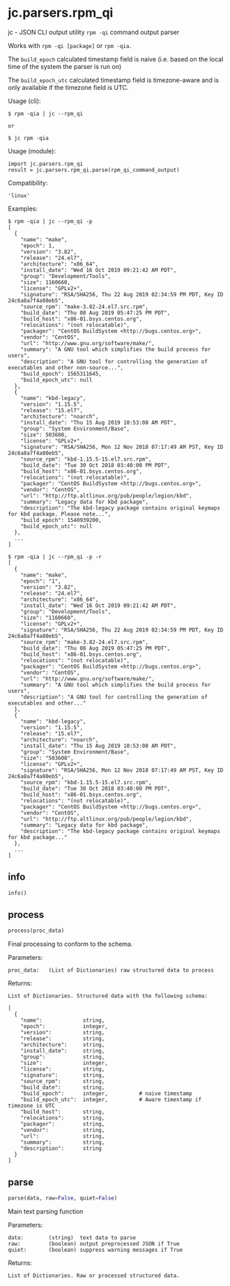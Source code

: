 
# jc.parsers.rpm_qi
jc - JSON CLI output utility `rpm -qi` command output parser

Works with `rpm -qi [package]` or `rpm -qia`.

The `build_epoch` calculated timestamp field is naive (i.e. based on the local time of the system the parser is run on)

The `build_epoch_utc` calculated timestamp field is timezone-aware and is only available if the timezone field is UTC.

Usage (cli):

    $ rpm -qia | jc --rpm_qi

    or

    $ jc rpm -qia

Usage (module):

    import jc.parsers.rpm_qi
    result = jc.parsers.rpm_qi.parse(rpm_qi_command_output)

Compatibility:

    'linux'

Examples:

    $ rpm -qia | jc --rpm_qi -p
    [
      {
        "name": "make",
        "epoch": 1,
        "version": "3.82",
        "release": "24.el7",
        "architecture": "x86_64",
        "install_date": "Wed 16 Oct 2019 09:21:42 AM PDT",
        "group": "Development/Tools",
        "size": 1160660,
        "license": "GPLv2+",
        "signature": "RSA/SHA256, Thu 22 Aug 2019 02:34:59 PM PDT, Key ID 24c6a8a7f4a80eb5",
        "source_rpm": "make-3.82-24.el7.src.rpm",
        "build_date": "Thu 08 Aug 2019 05:47:25 PM PDT",
        "build_host": "x86-01.bsys.centos.org",
        "relocations": "(not relocatable)",
        "packager": "CentOS BuildSystem <http://bugs.centos.org>",
        "vendor": "CentOS",
        "url": "http://www.gnu.org/software/make/",
        "summary": "A GNU tool which simplifies the build process for users",
        "description": "A GNU tool for controlling the generation of executables and other non-source...",
        "build_epoch": 1565311645,
        "build_epoch_utc": null
      },
      {
        "name": "kbd-legacy",
        "version": "1.15.5",
        "release": "15.el7",
        "architecture": "noarch",
        "install_date": "Thu 15 Aug 2019 10:53:08 AM PDT",
        "group": "System Environment/Base",
        "size": 503608,
        "license": "GPLv2+",
        "signature": "RSA/SHA256, Mon 12 Nov 2018 07:17:49 AM PST, Key ID 24c6a8a7f4a80eb5",
        "source_rpm": "kbd-1.15.5-15.el7.src.rpm",
        "build_date": "Tue 30 Oct 2018 03:40:00 PM PDT",
        "build_host": "x86-01.bsys.centos.org",
        "relocations": "(not relocatable)",
        "packager": "CentOS BuildSystem <http://bugs.centos.org>",
        "vendor": "CentOS",
        "url": "http://ftp.altlinux.org/pub/people/legion/kbd",
        "summary": "Legacy data for kbd package",
        "description": "The kbd-legacy package contains original keymaps for kbd package. Please note...",
        "build_epoch": 1540939200,
        "build_epoch_utc": null
      },
      ...
    ]

    $ rpm -qia | jc --rpm_qi -p -r
    [
      {
        "name": "make",
        "epoch": "1",
        "version": "3.82",
        "release": "24.el7",
        "architecture": "x86_64",
        "install_date": "Wed 16 Oct 2019 09:21:42 AM PDT",
        "group": "Development/Tools",
        "size": "1160660",
        "license": "GPLv2+",
        "signature": "RSA/SHA256, Thu 22 Aug 2019 02:34:59 PM PDT, Key ID 24c6a8a7f4a80eb5",
        "source_rpm": "make-3.82-24.el7.src.rpm",
        "build_date": "Thu 08 Aug 2019 05:47:25 PM PDT",
        "build_host": "x86-01.bsys.centos.org",
        "relocations": "(not relocatable)",
        "packager": "CentOS BuildSystem <http://bugs.centos.org>",
        "vendor": "CentOS",
        "url": "http://www.gnu.org/software/make/",
        "summary": "A GNU tool which simplifies the build process for users",
        "description": "A GNU tool for controlling the generation of executables and other..."
      },
      {
        "name": "kbd-legacy",
        "version": "1.15.5",
        "release": "15.el7",
        "architecture": "noarch",
        "install_date": "Thu 15 Aug 2019 10:53:08 AM PDT",
        "group": "System Environment/Base",
        "size": "503608",
        "license": "GPLv2+",
        "signature": "RSA/SHA256, Mon 12 Nov 2018 07:17:49 AM PST, Key ID 24c6a8a7f4a80eb5",
        "source_rpm": "kbd-1.15.5-15.el7.src.rpm",
        "build_date": "Tue 30 Oct 2018 03:40:00 PM PDT",
        "build_host": "x86-01.bsys.centos.org",
        "relocations": "(not relocatable)",
        "packager": "CentOS BuildSystem <http://bugs.centos.org>",
        "vendor": "CentOS",
        "url": "http://ftp.altlinux.org/pub/people/legion/kbd",
        "summary": "Legacy data for kbd package",
        "description": "The kbd-legacy package contains original keymaps for kbd package..."
      },
      ...
    ]


## info
```python
info()
```


## process
```python
process(proc_data)
```

Final processing to conform to the schema.

Parameters:

    proc_data:   (List of Dictionaries) raw structured data to process

Returns:

    List of Dictionaries. Structured data with the following schema:

    [
      {
        "name":             string,
        "epoch":            integer,
        "version":          string,
        "release":          string,
        "architecture":     string,
        "install_date":     string,
        "group":            string,
        "size":             integer,
        "license":          string,
        "signature":        string,
        "source_rpm":       string,
        "build_date":       string,
        "build_epoch":      integer,          # naive timestamp
        "build_epoch_utc":  integer,          # Aware timestamp if timezone is UTC
        "build_host":       string,
        "relocations":      string,
        "packager":         string,
        "vendor":           string,
        "url":              string,
        "summary":          string,
        "description":      string
      }
    ]


## parse
```python
parse(data, raw=False, quiet=False)
```

Main text parsing function

Parameters:

    data:        (string)  text data to parse
    raw:         (boolean) output preprocessed JSON if True
    quiet:       (boolean) suppress warning messages if True

Returns:

    List of Dictionaries. Raw or processed structured data.

